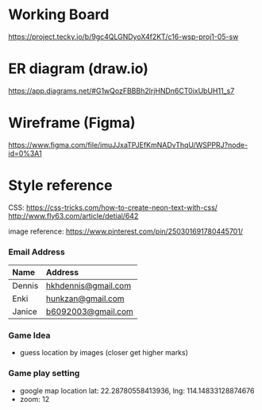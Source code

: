# Working Board

https://project.tecky.io/b/9gc4QLGNDyoX4f2KT/c16-wsp-proj1-05-sw

# ER diagram (draw.io)

https://app.diagrams.net/#G1wQozFBBBh2lrjHNDn6CT0ixUbUH11_s7

# Wireframe (Figma)

https://www.figma.com/file/imuJJxaTPJEfKmNADvThqU/WSPPRJ?node-id=0%3A1

# Style reference

CSS: https://css-tricks.com/how-to-create-neon-text-with-css/
http://www.fly63.com/article/detial/642

image reference: https://www.pinterest.com/pin/250301691780445701/

### Email Address

| Name   | Address             |
| :----- | :------------------ |
| Dennis | hkhdennis@gmail.com |
| Enki   | hunkzan@gmail.com   |
| Janice | b6092003@gmail.com  |

### Game Idea

- guess location by images (closer get higher marks)

### Game play setting

- google map location lat: 22.28780558413936, lng: 114.14833128874676
- zoom: 12
